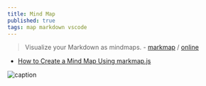 ```yaml
---
title: Mind Map
published: true
tags: map markdown vscode
---
```

> Visualize your Markdown as mindmaps. - [markmap](https://github.com/markmap/markmap) / [online](https://github.com/markmap/markmap?tab=readme-ov-file)

- [How to Create a Mind Map Using markmap.js](https://mindmapexpert.com/review/how-to-create-a-mind-map-using-markmap-js/)

![caption](https://github.com/dundalek/markmap/raw/master/doc/img/mindmap-screenshot1.png)